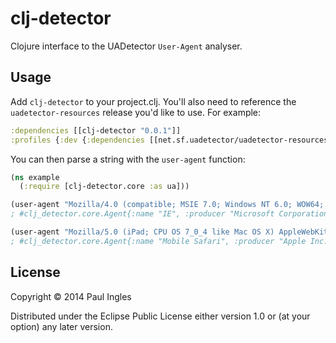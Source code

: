 # clj-detector

Clojure interface to the UADetector `User-Agent` analyser.

## Usage

Add `clj-detector` to your project.clj. You'll also need to reference the `uadetector-resources` release you'd like to use. For example:

```clojure
:dependencies [[clj-detector "0.0.1"]]
:profiles {:dev {:dependencies [[net.sf.uadetector/uadetector-resources "2013.10"]]}}
```

You can then parse a string with the `user-agent` function:

```clojure
(ns example
  (:require [clj-detector.core :as ua]))

(user-agent "Mozilla/4.0 (compatible; MSIE 7.0; Windows NT 6.0; WOW64; SLCC1; .NET CLR 2.0.50727; Media Center PC 5.0; .NET CLR 3.5.21022; .NET CLR 3.5.30729; .NET CLR 3.0.30618; MDDC; .NET4.0C; InfoPath.2; BRI/2)")
; #clj_detector.core.Agent{:name "IE", :producer "Microsoft Corporation.", :type :browser, :version "7.0", :device :pc}

(user-agent "Mozilla/5.0 (iPad; CPU OS 7_0_4 like Mac OS X) AppleWebKit/537.51.1 (KHTML, like Gecko) Version/7.0 Mobile/11B554a Safari/9537.53")
; #clj_detector.core.Agent{:name "Mobile Safari", :producer "Apple Inc.", :type :mobile-browser, :version "7.0", :device :tablet}
```

## License

Copyright © 2014 Paul Ingles

Distributed under the Eclipse Public License either version 1.0 or (at
your option) any later version.
